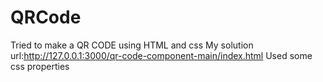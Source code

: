 # QRCode
Tried to make a QR CODE using HTML and css
My solution url:http://127.0.0.1:3000/qr-code-component-main/index.html
Used some css properties

